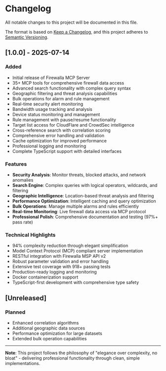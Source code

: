 # Changelog

All notable changes to this project will be documented in this file.

The format is based on [Keep a Changelog](https://keepachangelog.com/en/1.0.0/),
and this project adheres to [Semantic Versioning](https://semver.org/spec/v2.0.0.html).

## [1.0.0] - 2025-07-14

### Added
- Initial release of Firewalla MCP Server
- 35+ MCP tools for comprehensive firewall data access
- Advanced search functionality with complex query syntax
- Geographic filtering and threat analysis capabilities
- Bulk operations for alarm and rule management
- Real-time security alert monitoring
- Bandwidth usage tracking and analysis
- Device status monitoring and management
- Rule management with pause/resume functionality
- Target list access for CloudFlare and CrowdSec intelligence
- Cross-reference search with correlation scoring
- Comprehensive error handling and validation
- Cache optimization for improved performance
- Professional logging and monitoring
- Complete TypeScript support with detailed interfaces

### Features
- **Security Analysis**: Monitor threats, blocked attacks, and network anomalies
- **Search Engine**: Complex queries with logical operators, wildcards, and filtering
- **Geographic Intelligence**: Location-based threat analysis and filtering
- **Performance Optimization**: Intelligent caching and query optimization
- **Bulk Operations**: Manage multiple alarms and rules efficiently
- **Real-time Monitoring**: Live firewall data access via MCP protocol
- **Professional Polish**: Comprehensive documentation and testing (97%+ pass rate)

### Technical Highlights
- 94% complexity reduction through elegant simplification
- Model Context Protocol (MCP) compliant server implementation
- RESTful integration with Firewalla MSP API v2
- Robust parameter validation and error handling
- Extensive test coverage with 918+ passing tests
- Production-ready logging and monitoring
- Docker containerization support
- TypeScript-first development with comprehensive type safety

## [Unreleased]

### Planned
- Enhanced correlation algorithms
- Additional geographic data sources
- Performance optimization for large datasets
- Extended bulk operation capabilities

---

**Note**: This project follows the philosophy of "elegance over complexity, no bloat" - delivering professional functionality through clean, simple implementations.